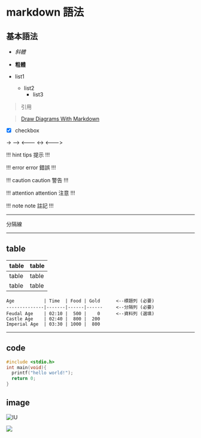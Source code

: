 # markdown 語法

## 基本語法
- *斜體*

- **粗體**

- list1
  - list2
    - list3

> 引用

> [Draw Diagrams With Markdown](http://support.typora.io/Draw-Diagrams-With-Markdown/)

- [x] checkbox

->
-->
<---
<->
<--->

!!! hint tips
提示
!!!

!!! error error
錯誤
!!!

!!! caution caution
警告 
!!!

!!! attention attention
注意
!!!

!!! note note
註記
!!!

--- 
分隔線
***

## table
table | table
--- | ---
table | table
table | table

```
Age           | Time  | Food | Gold      <--標題列 (必要)
--------------|-------|------|------     <--分隔列 (必要)
Feudal Age    | 02:10 |  500 |    0      <--資料列 (選填)
Castle Age    | 02:40 |  800 |  200
Imperial Age  | 03:30 | 1000 |  800 
```
---
## code
```C
#include <stdio.h>
int main(void){
  printf("hello world!");
  return 0;
}
```

## image
![IU](https://i.gifer.com/8RGt.gif "IU")

![](https://thumbs.gfycat.com/PersonalGreatAsianconstablebutterfly-size_restricted.gif)